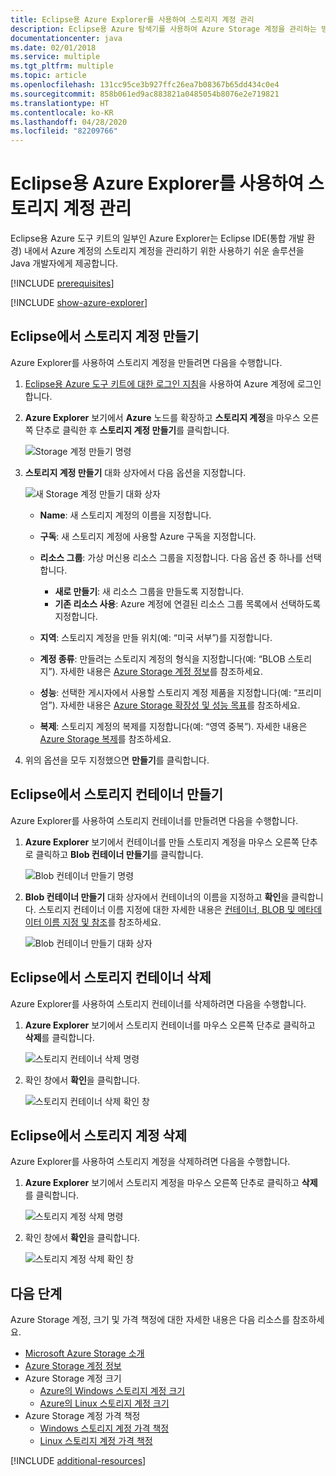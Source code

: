```yaml
---
title: Eclipse용 Azure Explorer를 사용하여 스토리지 계정 관리
description: Eclipse용 Azure 탐색기를 사용하여 Azure Storage 계정을 관리하는 방법을 알아봅니다.
documentationcenter: java
ms.date: 02/01/2018
ms.service: multiple
ms.tgt_pltfrm: multiple
ms.topic: article
ms.openlocfilehash: 131cc95ce3b927ffc26ea7b08367b65dd434c0e4
ms.sourcegitcommit: 858b061ed9ac883821a0485054b8076e2e719821
ms.translationtype: HT
ms.contentlocale: ko-KR
ms.lasthandoff: 04/28/2020
ms.locfileid: "82209766"
---
```

# <a name="manage-storage-accounts-by-using-the-azure-explorer-for-eclipse"></a>Eclipse용 Azure Explorer를 사용하여 스토리지 계정 관리

Eclipse용 Azure 도구 키트의 일부인 Azure Explorer는 Eclipse IDE(통합 개발 환경) 내에서 Azure 계정의 스토리지 계정을 관리하기 위한 사용하기 쉬운 솔루션을 Java 개발자에게 제공합니다.

[!INCLUDE [prerequisites](includes/prerequisites.md)]

[!INCLUDE [show-azure-explorer](includes/show-azure-explorer.md)]

## <a name="create-a-storage-account-in-eclipse"></a>Eclipse에서 스토리지 계정 만들기

Azure Explorer를 사용하여 스토리지 계정을 만들려면 다음을 수행합니다.

1. [Eclipse용 Azure 도구 키트에 대한 로그인 지침](/azure/developer/java/toolkit-for-eclipse/sign-in-instructions)을 사용하여 Azure 계정에 로그인합니다.

1. **Azure Explorer** 보기에서 **Azure** 노드를 확장하고 **스토리지 계정**을 마우스 오른쪽 단추로 클릭한 후 **스토리지 계정 만들기**를 클릭합니다.

   ![Storage 계정 만들기 명령][CS01]

1. **스토리지 계정 만들기** 대화 상자에서 다음 옵션을 지정합니다.

   ![새 Storage 계정 만들기 대화 상자][CS02]

   * **Name**: 새 스토리지 계정의 이름을 지정합니다.

   * **구독**: 새 스토리지 계정에 사용할 Azure 구독을 지정합니다.

   * **리소스 그룹**: 가상 머신용 리소스 그룹을 지정합니다. 다음 옵션 중 하나를 선택합니다.
      * **새로 만들기**: 새 리소스 그룹을 만들도록 지정합니다.
      * **기존 리소스 사용**: Azure 계정에 연결된 리소스 그룹 목록에서 선택하도록 지정합니다.

   * **지역**: 스토리지 계정을 만들 위치(예: “미국 서부”)를 지정합니다.

   * **계정 종류**: 만들려는 스토리지 계정의 형식을 지정합니다(예: “BLOB 스토리지”). 자세한 내용은 [Azure Storage 계정 정보]를 참조하세요.

   * **성능**: 선택한 게시자에서 사용할 스토리지 계정 제품을 지정합니다(예: “프리미엄”). 자세한 내용은 [Azure Storage 확장성 및 성능 목표]를 참조하세요.

   * **복제**: 스토리지 계정의 복제를 지정합니다(예: “영역 중복”). 자세한 내용은 [Azure Storage 복제]를 참조하세요.

1. 위의 옵션을 모두 지정했으면 **만들기**를 클릭합니다.

## <a name="create-a-storage-container-in-eclipse"></a>Eclipse에서 스토리지 컨테이너 만들기

Azure Explorer를 사용하여 스토리지 컨테이너를 만들려면 다음을 수행합니다.

1. **Azure Explorer** 보기에서 컨테이너를 만들 스토리지 계정을 마우스 오른쪽 단추로 클릭하고 **Blob 컨테이너 만들기**를 클릭합니다.

   ![Blob 컨테이너 만들기 명령][CC01]

1. **Blob 컨테이너 만들기** 대화 상자에서 컨테이너의 이름을 지정하고 **확인**을 클릭합니다. 스토리지 컨테이너 이름 지정에 대한 자세한 내용은 [컨테이너, BLOB 및 메타데이터 이름 지정 및 참조]를 참조하세요.

   ![Blob 컨테이너 만들기 대화 상자][CC02]

## <a name="delete-a-storage-container-in-eclipse"></a>Eclipse에서 스토리지 컨테이너 삭제

Azure Explorer를 사용하여 스토리지 컨테이너를 삭제하려면 다음을 수행합니다.

1. **Azure Explorer** 보기에서 스토리지 컨테이너를 마우스 오른쪽 단추로 클릭하고 **삭제**를 클릭합니다.

   ![스토리지 컨테이너 삭제 명령][DC01]

1. 확인 창에서 **확인**을 클릭합니다.

   ![스토리지 컨테이너 삭제 확인 창][DC02]

## <a name="delete-a-storage-account-in-eclipse"></a>Eclipse에서 스토리지 계정 삭제

Azure Explorer를 사용하여 스토리지 계정을 삭제하려면 다음을 수행합니다.

1. **Azure Explorer** 보기에서 스토리지 계정을 마우스 오른쪽 단추로 클릭하고 **삭제**를 클릭합니다.

   ![스토리지 계정 삭제 명령][DS01]

1. 확인 창에서 **확인**을 클릭합니다.

   ![스토리지 계정 삭제 확인 창][DS02]

## <a name="next-steps"></a>다음 단계

Azure Storage 계정, 크기 및 가격 책정에 대한 자세한 내용은 다음 리소스를 참조하세요.

* [Microsoft Azure Storage 소개]
* [Azure Storage 계정 정보]
* Azure Storage 계정 크기
  * [Azure의 Windows 스토리지 계정 크기]
  * [Azure의 Linux 스토리지 계정 크기]
* Azure Storage 계정 가격 책정
  * [Windows 스토리지 계정 가격 책정]
  * [Linux 스토리지 계정 가격 책정]

[!INCLUDE [additional-resources](includes/additional-resources.md)]

<!-- URL List -->

[Microsoft Azure Storage 소개]: /azure/storage/common/storage-introduction
[Azure Storage 계정 정보]: /azure/storage/storage-create-storage-account
[Azure Storage 복제]: /azure/storage/storage-redundancy
[Azure Storage 확장성 및 성능 목표]: /azure/storage/storage-scalability-targets
[컨테이너, BLOB 및 메타데이터 이름 지정 및 참조]: https://go.microsoft.com/fwlink/?LinkId=255555

[Azure의 Windows 스토리지 계정 크기]: /azure/virtual-machines/virtual-machines-windows-sizes
[Azure의 Linux 스토리지 계정 크기]: /azure/virtual-machines/virtual-machines-linux-sizes
[Windows 스토리지 계정 가격 책정]: https://azure.microsoft.com/pricing/details/virtual-machines/windows/
[Linux 스토리지 계정 가격 책정]: https://azure.microsoft.com/pricing/details/virtual-machines/linux/

<!-- IMG List -->

[CS01]: media/managing-storage-accounts-using-azure-explorer/CS01.png
[CS02]: media/managing-storage-accounts-using-azure-explorer/CS02.png
[CC01]: media/managing-storage-accounts-using-azure-explorer/CC01.png
[CC02]: media/managing-storage-accounts-using-azure-explorer/CC02.png

[DS01]: media/managing-storage-accounts-using-azure-explorer/DS01.png
[DS02]: media/managing-storage-accounts-using-azure-explorer/DS02.png
[DC01]: media/managing-storage-accounts-using-azure-explorer/DC01.png
[DC02]: media/managing-storage-accounts-using-azure-explorer/DC02.png
